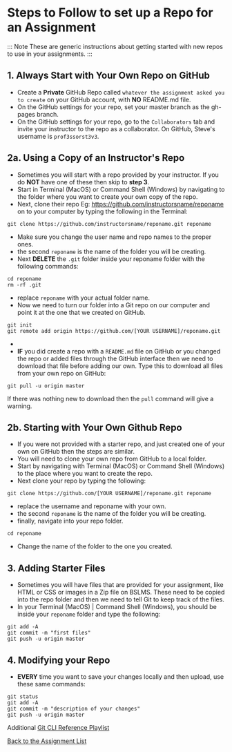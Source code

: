 # Steps to Follow to set up a Repo for an Assignment

::: Note
These are generic instructions about getting started with new repos to use in your assignments.
:::

## 1. Always Start with Your Own Repo on GitHub

- Create a **Private** GitHub Repo called `whatever the assignment asked you to create` on your GitHub account, with **NO** README.md file.
- On the GitHub settings for your repo, set your master branch as the gh-pages branch.
- On the GitHub settings for your repo, go to the `Collaborators` tab and invite your instructor to the repo as a collaborator. On GitHub, Steve's username is `prof3ssorst3v3`.

## 2a. Using a Copy of an Instructor's Repo

- Sometimes you will start with a repo provided by your instructor. If you do **NOT** have one of these then skip to **step 3**.
- Start in Terminal (MacOS) or Command Shell (Windows) by navigating to the folder where you want to create your own copy of the repo.
- Next, clone their repo Eg: https://github.com/instructorsname/reponame on to your computer by typing the following in the Terminal:

```
git clone https://github.com/instructorsname/reponame.git reponame
```

- Make sure you change the user name and repo names to the proper ones.
- the second `reponame` is the name of the folder you will be creating.
- Next **DELETE** the `.git` folder inside your reponame folder with the following commands:

```
cd reponame
rm -rf .git
```

- replace `reponame` with your actual folder name.
- Now we need to turn our folder into a Git repo on our computer and point it at the one that we created on GitHub.

```
git init
git remote add origin https://github.com/[YOUR USERNAME]/reponame.git
```

- <Badge text="Warning">
- **IF** you did create a repo with a `README.md` file on GitHub or you changed the repo or added files through the GitHub interface then we need to download that file before adding our own. Type this to download all files from your own repo on GitHub:

```
git pull -u origin master
```

If there was nothing new to download then the `pull` command will give a warning.

## 2b. Starting with Your Own Github Repo

- If you were not provided with a starter repo, and just created one of your own on GitHub then the steps are similar.
- You will need to clone your own repo from GitHub to a local folder.
- Start by navigating with Terminal (MacOS) or Command Shell (Windows) to the place where you want to create the repo.
- Next clone your repo by typing the following:

```
git clone https://github.com/[YOUR USERNAME]/reponame.git reponame
```

- replace the username and reponame with your own.
- the second `reponame` is the name of the folder you will be creating.
- finally, navigate into your repo folder.

```
cd reponame
```

- Change the name of the folder to the one you created.

## 3. Adding Starter Files

- Sometimes you will have files that are provided for your assignment, like HTML or CSS or images in a Zip file on BSLMS. These need to be copied into the repo folder and then we need to tell Git to keep track of the files.
- In your Terminal (MacOS) | Command Shell (Windows), you should be inside your `reponame` folder and type the following:

```
git add -A
git commit -m "first files"
git push -u origin master
```

## 4. Modifying your Repo

- **EVERY** time you want to save your changes locally and then upload, use these same commands:

```
git status
git add -A
git commit -m "description of your changes"
git push -u origin master
```

Additional [Git CLI Reference Playlist](https://www.youtube.com/watch?v=EdEWigP6zxQ&list=PLyuRouwmQCjmYaG21ijCw0KrFiFEG0Oh9)

[Back to the Assignment List](./README.md)
